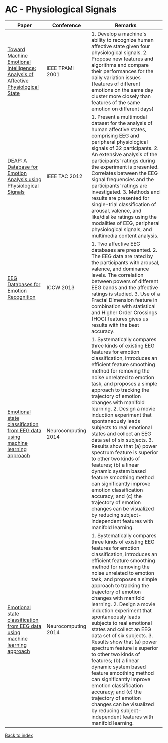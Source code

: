# AC - Physiological Signals
|Paper|Conference|Remarks
|--|--|--|
|[Toward Machine Emotional Intelligence: Analysis of Affective Physiological State](https://pdfs.semanticscholar.org/538b/21803b23b3d870beab87440e79c4fed84e67.pdf)|IEEE TPAMI 2001|1. Develop a machine's ability to recognize human affective state given four physiological signals. 2. Propose new features and algorithms and compare their performances for the daily variation issues (features of different emotions on the same day cluster more closely than features of the same emotion on different days)|
|[DEAP: A Database for Emotion Analysis using Physiological Signals](https://www.eecs.qmul.ac.uk/mmv/datasets/deap/doc/tac_special_issue_2011.pdf)|IEEE TAC 2012|1. Present a multimodal dataset for the analysis of human affective states, comprising EEG and peripheral physiological signals of 32 participants. 2. An extensive analysis of the participants' ratings during the experiment is presented. Correlates between the EEG signal frequencies and the participants' ratings are investigated. 3. Methods and results are presented for single-trial classification of arousal, valence, and like/dislike ratings using the modalities of EEG, peripheral physiological signals, and multimedia content analysis.|
|[EEG Databases for Emotion Recognition](https://ieeexplore.ieee.org/document/6680130/)|ICCW 2013|1. Two affective EEG databases are presented. 2. The EEG data are rated by the participants with arousal, valence, and dominance levels. The correlation between powers of different EEG bands and the affective ratings is studied. 3. Use of a Fractal Dimension feature in combination with statistical and Higher Order Crossings (HOC) features gives us results with the best accuracy.|
|[Emotional state classification from EEG data using machine learning approach](https://www.sciencedirect.com/science/article/pii/S0925231213009867)|Neurocomputing 2014|1. Systematically compares three kinds of existing EEG features for emotion classification, introduces an efficient feature smoothing method for removing the noise unrelated to emotion task, and proposes a simple approach to tracking the trajectory of emotion changes with manifold learning. 2. Design a movie induction experiment that spontaneously leads subjects to real emotional states and collect an EEG data set of six subjects. 3. Results show that (a) power spectrum feature is superior to other two kinds of features; (b) a linear dynamic system based feature smoothing method can significantly improve emotion classification accuracy; and (c) the trajectory of emotion changes can be visualized by reducing subject-independent features with manifold learning.|
|[Emotional state classification from EEG data using machine learning approach](https://www.sciencedirect.com/science/article/pii/S0925231213009867)|Neurocomputing 2014|1. Systematically compares three kinds of existing EEG features for emotion classification, introduces an efficient feature smoothing method for removing the noise unrelated to emotion task, and proposes a simple approach to tracking the trajectory of emotion changes with manifold learning. 2. Design a movie induction experiment that spontaneously leads subjects to real emotional states and collect an EEG data set of six subjects. 3. Results show that (a) power spectrum feature is superior to other two kinds of features; (b) a linear dynamic system based feature smoothing method can significantly improve emotion classification accuracy; and (c) the trajectory of emotion changes can be visualized by reducing subject-independent features with manifold learning.|

[Back to index](../README.md)
<!--stackedit_data:
eyJoaXN0b3J5IjpbNzMyNjA0OTQ1LC0yMDI0Nzg3Mjg1LDY4MT
AxNzQ0NF19
-->